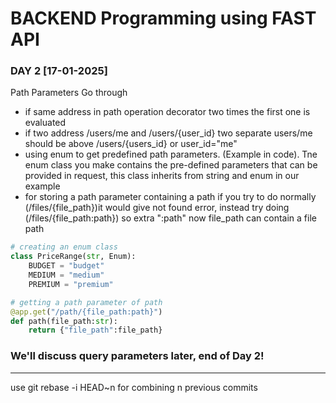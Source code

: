 # BACKEND Programming using FAST API

### DAY 2 [17-01-2025]

Path Parameters Go through
- if same address in path operation decorator two times the first one is evaluated
- if two address /users/me and /users/{user_id} two separate users/me should be above /users/{users_id} or user_id="me"
- using enum to get predefined path parameters. (Example in code). Tne enum class you make contains the pre-defined parameters that can be provided in request, this class inherits from string and enum in our example
- for storing a path parameter containing a path if you try to do normally (/files/{file_path})it would give not found error, instead try doing (/files/{file_path:path}) so extra ":path" now file_path can contain a file path
```python
# creating an enum class
class PriceRange(str, Enum):
    BUDGET = "budget"
    MEDIUM = "medium"
    PREMIUM = "premium"

# getting a path parameter of path
@app.get("/path/{file_path:path}")
def path(file_path:str):
    return {"file_path":file_path}

```

### We'll discuss query parameters later, end of Day 2!

---
use git rebase -i HEAD~n for combining n previous commits